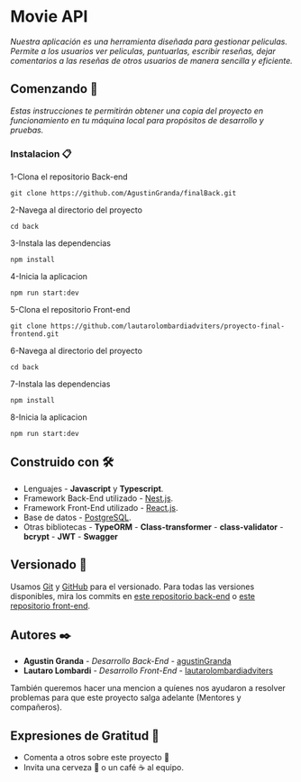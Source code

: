# Movie API

_Nuestra aplicación es una herramienta diseñada para gestionar peliculas. Permite a los usuarios ver peliculas, puntuarlas, escribir reseñas, dejar comentarios a las reseñas de otros usuarios de manera sencilla y eficiente._

## Comenzando 🚀

_Estas instrucciones te permitirán obtener una copia del proyecto en funcionamiento en tu máquina local para propósitos de desarrollo y pruebas._


### Instalacion 📋

1-Clona el repositorio Back-end
```
git clone https://github.com/AgustinGranda/finalBack.git
```

2-Navega al directorio del proyecto
```
cd back
```

3-Instala las dependencias
```
npm install
```

4-Inicia la aplicacion
```
npm run start:dev
```

5-Clona el repositorio Front-end
```
git clone https://github.com/lautarolombardiadviters/proyecto-final-frontend.git
```

6-Navega al directorio del proyecto
```
cd back
```

7-Instala las dependencias
```
npm install
```

8-Inicia la aplicacion
```
npm run start:dev
```


## Construido con 🛠️

* Lenguajes - **Javascript** y **Typescript**.
* Framework Back-End utilizado - [Nest.js](https://docs.nestjs.com/).
* Framework Front-End utilizado - [React.js](https://es.react.dev/).
* Base de datos - [PostgreSQL](https://www.postgresql.org/).
* Otras bibliotecas - **TypeORM** - **Class-transformer** - **class-validator** - **bcrypt** - **JWT** - **Swagger**

## Versionado 📌

Usamos [Git](https://git-scm.com/) y [GitHub](https://github.com/) para el versionado. Para todas las versiones disponibles, mira los commits en [este repositorio back-end](https://github.com/AgustinGranda/finalBack/commits/main/) o [este repositorio front-end](https://github.com/lautarolombardiadviters/proyecto-final-frontend/commits/master/).


## Autores ✒️

* **Agustin Granda** - *Desarrollo Back-End* - [agustinGranda](https://github.com/AgustinGranda)
* **Lautaro Lombardi** - *Desarrollo Front-End* - [lautarolombardiadviters](https://github.com/lautarolombardiadviters)

También queremos hacer una mencion a quíenes nos ayudaron a resolver problemas para que este proyecto salga adelante (Mentores y compañeros). 

## Expresiones de Gratitud 🎁

* Comenta a otros sobre este proyecto 📢
* Invita una cerveza 🍺 o un café ☕ al equipo.
